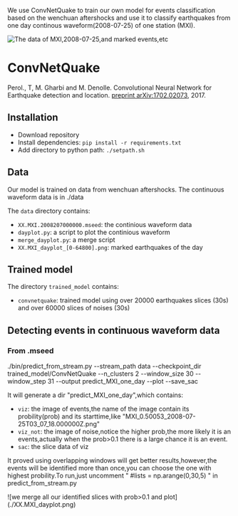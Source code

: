 We use ConvNetQuake to train our own model for events classification based on the wenchuan aftershocks and use it to classify earthquakes from one day continous waveform(2008-07-25) of one station (MXI).

![The data of MXI,2008-07-25,and marked events](./data/XX.MXI_dayplot_0.png),etc

ConvNetQuake
=============

Perol., T, M. Gharbi and M. Denolle. Convolutional Neural Network for Earthquake detection and location. [preprint arXiv:1702.02073](https://arxiv.org/abs/1702.02073), 2017.

## Installation
* Download repository
* Install dependencies: `pip install -r requirements.txt`
* Add directory to python path: `./setpath.sh`

## Data

Our model is trained on data from wenchuan aftershocks. 
The continuous waveform data is in ./data

The `data` directory contains:
* `XX.MXI.2008207000000.mseed`: the continious waveform data 
* `dayplot.py`: a script to plot the continious waveform
* `merge_dayplot.py`: a merge script
* `XX.MXI_dayplot_[0-64800].png`: marked earthquakes of the day 

## Trained model

The directory `trained_model` contains:
* `convnetquake`: trained model using over 20000 earthquakes slices (30s) and over 60000 slices of noises (30s)


## Detecting events in continuous waveform data

### From .mseed

./bin/predict_from_stream.py --stream_path data --checkpoint_dir trained_model/ConvNetQuake  --n_clusters 2 --window_size 30 --window_step 31 --output predict_MXI_one_day --plot --save_sac


It will generate a dir "predict_MXI_one_day",which contains:
 
* `viz`: the image of events,the name of the image contain its probility(prob) and its starttime,like "MXI_0.50053_2008-07-25T03_07_18.000000Z.png"
* `viz_not`: the image of noise,notice the  higher prob,the more likely it is an events,actually when the prob>0.1 there is a large chance it is an event. 
* `sac`: the slice data of viz

It proved using overlapping windows will get better results,however,the events will be identified more than once,you can choose the one with highest probility.To run,just uncomment "
#lists = np.arange(0,30,5)
" in predict_from_stream.py

![we merge all our identified slices with prob>0.1 and plot] (./XX.MXI_dayplot.png)
